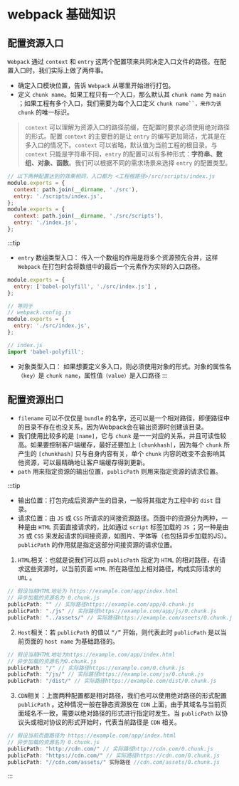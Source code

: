 # webpack 基础知识

## 配置资源入口
`Webpack` 通过 `context` 和 `entry` 这两个配置项来共同决定入口文件的路径。在配置入口时，我们实际上做了两件事。
- 确定入口模块位置，告诉 `Webpack` 从哪里开始进行打包。
- 定义 `chunk name`。如果工程只有一个入口，那么默认其 `chunk name` 为 `main` ；如果工程有多个入口，我们需要为每个入口定义 `chunk name``，来作为该chunk` 的唯一标识。

> `context` 可以理解为资源入口的路径前缀，在配置时要求必须使用绝对路径的形式。配置 `context` 的主要目的是让 `entry` 的编写更加简洁，尤其是在多入口的情况下。`context` 可以省略，默认值为当前工程的根目录。与 `context` 只能是字符串不同，`entry` 的配置可以有多种形式：**字符串、数组、对象、函数**。我们可以根据不同的需求场景来选择 `entry` 的配置类型。

```js
// 以下两种配置达到的效果相同，入口都为 <工程根路径>/src/scripts/index.js
module.exports = {
  context: path.join(__dirname, './src'),
  entry: './scripts/index.js',
};
module.exports = {
  context: path.join(__dirname, './src/scripts'),
  entry: './index.js',
};
```

:::tip
- `entry` 数组类型入口：
传入一个数组的作用是将多个资源预先合并，这样 `Webpack` 在打包时会将数组中的最后一个元素作为实际的入口路径。

```js
module.exports = {
  entry: ['babel-polyfill', './src/index.js'] ,
};

// 等同于
// webpack.config.js
module.exports = {
  entry: './src/index.js',
};

// index.js
import 'babel-polyfill';
```

- 对象类型入口：
如果想要定义多入口，则必须使用对象的形式。对象的属性名`（key）`是 `chunk name`，属性值`（value）`是入口路径
:::

## 配置资源出口
- `filename` 可以不仅仅是 `bundle` 的名字，还可以是一个相对路径，即便路径中的目录不存在也没关系，因为Webpack会在输出资源时创建该目录。
- 我们使用比较多的是 `[name]`，它与 `chunk` 是一一对应的关系，并且可读性较高。如果要控制客户端缓存，最好还要加上 `[chunkhash]`，因为每个 `chunk` 所产生的 `[chunkhash]` 只与自身内容有关，单个 `chunk` 内容的改变不会影响其他资源，可以最精确地让客户端缓存得到更新。
- `path` 用来指定资源的输出位置，`publicPath` 则用来指定资源的请求位置。

:::tip
- 输出位置：打包完成后资源产生的目录，一般将其指定为工程中的 `dist` 目录。
- 请求位置：由 `JS` 或 `CSS` 所请求的间接资源路径。页面中的资源分为两种，一种是由 `HTML` 页面直接请求的，比如通过 `script` 标签加载的 `JS` ；另一种是由 `JS` 或 `CSS` 来发起请求的间接资源，如图片、字体等（也包括异步加载的JS）。`publicPath` 的作用就是指定这部分间接资源的请求位置。

1. `HTML`相关：也就是说我们可以将 `publicPath` 指定为 `HTML` 的相对路径，在请求这些资源时，以当前页面 `HTML` 所在路径加上相对路径，构成实际请求的 `URL` 。
```js
// 假设当前HTML地址为 https://example.com/app/index.html
// 异步加载的资源名为 0.chunk.js
publicPath: "" // 实际路径https://example.com/app/0.chunk.js
publicPath: "./js" // 实际路径https://example.com/app/js/0.chunk.js
publicPath: "../assets/" // 实际路径https://example.com/aseets/0.chunk.js
```

2. `Host`相关：若 `publicPath` 的值以 `“/”` 开始，则代表此时 `publicPath` 是以当前页面的 `host name` 为基础路径的。
```js
// 假设当前HTML地址为https://example.com/app/index.html
// 异步加载的资源名为0.chunk.js
publicPath: "/" // 实际路径https://example.com/0.chunk.js
publicPath: "/js/" // 实际路径https://example.com/js/0.chunk.js
publicPath: "/dist/" // 实际路径https://example.com/dist/0.chunk.js
```

3. `CDN`相关：上面两种配置都是相对路径，我们也可以使用绝对路径的形式配置 `publicPath` 。这种情况一般在静态资源放在 `CDN` 上面，由于其域名与当前页面域名不一致，需要以绝对路径的形式进行指定时发生。当 `publicPath` 以协议头或相对协议的形式开始时，代表当前路径是 `CDN` 相关。
```js
// 假设当前页面路径为 https://example.com/app/index.html
// 异步加载的资源名为 0.chunk.js
publicPath: "http://cdn.com/" // 实际路径http://cdn.com/0.chunk.js
publicPath: "https://cdn.com/" // 实际路径https://cdn.com/0.chunk.js
publicPath: "//cdn.com/assets/" 实际路径 //cdn.com/assets/0.chunk.js
```
:::